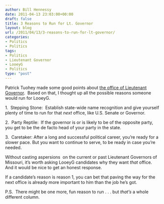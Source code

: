 ```yaml
---
author: Bill Hennessy
date: 2011-04-13 23:03:00+00:00
draft: false
title: 3 Reasons to Run for Lt. Governor
layout: blog
url: /2011/04/13/3-reasons-to-run-for-lt-governor/
categories:
- Politics
- Politics
tags:
- Politics
- Lieutenant Governor
- LooeyG
- Politics
type: "post"
---
```


Patrick Tuohey made some good points about [the office of Lieutenant Governor](https://www.missourirecord.com/blog/index.asp?blog=548).  Based on that, I thought up all the possible reasons someone would run for LooeyG.

1.  Stepping Stone:  Establish state-wide name recognition and give yourself plenty of time to run for that _next_ office, like U.S. Senate or Governor.

2.  Party Reptile:  If the governor is or is likely to be of the opposite party, you get to be the de facto head of your party in the state.

3.  Caretaker: After a long and successful political career, you’re ready for a slower pace. But you want to continue to serve, to be ready in case you’re needed.

Without casting aspersions  on the current or past Lieutenant Governors of Missouri, it’s worth asking LooeyG candidates why they want _that_ office.  And it would be nice to get an honest response.

If a candidate’s reason is reason 1, you can bet that paving the way for the next office is already more important to him than the job he’s got.

P.S.  There might be one more, fun reason to run . . . but _that’s_ a whole different column.
